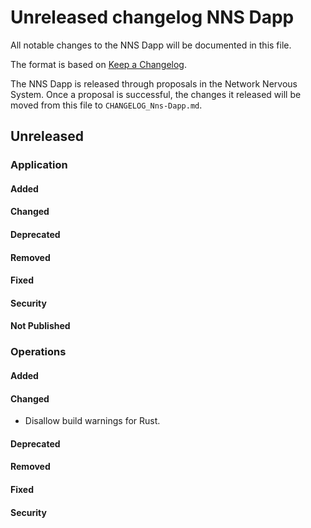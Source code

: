 
# Unreleased changelog NNS Dapp

All notable changes to the NNS Dapp will be documented in this file.

The format is based on [Keep a Changelog](https://keepachangelog.com/en/1.0.0/).

The NNS Dapp is released through proposals in the Network Nervous System. Once a
proposal is successful, the changes it released will be moved from this file to
`CHANGELOG_Nns-Dapp.md`.

## Unreleased

### Application

#### Added

#### Changed

#### Deprecated

#### Removed

#### Fixed

#### Security

#### Not Published

### Operations

#### Added

#### Changed

* Disallow build warnings for Rust.

#### Deprecated

#### Removed

#### Fixed

#### Security
